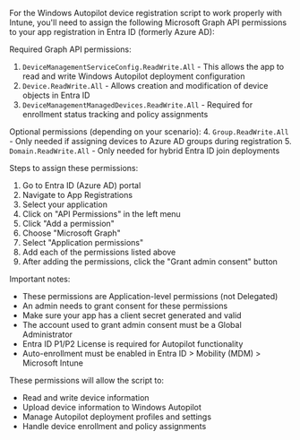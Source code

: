 For the Windows Autopilot device registration script to work properly with Intune, you'll need to assign the following Microsoft Graph API permissions to your app registration in Entra ID (formerly Azure AD):

Required Graph API permissions:
1. `DeviceManagementServiceConfig.ReadWrite.All` - This allows the app to read and write Windows Autopilot deployment configuration
2. `Device.ReadWrite.All` - Allows creation and modification of device objects in Entra ID
3. `DeviceManagementManagedDevices.ReadWrite.All` - Required for enrollment status tracking and policy assignments

Optional permissions (depending on your scenario):
4. `Group.ReadWrite.All` - Only needed if assigning devices to Azure AD groups during registration
5. `Domain.ReadWrite.All` - Only needed for hybrid Entra ID join deployments

Steps to assign these permissions:
1. Go to Entra ID (Azure AD) portal
2. Navigate to App Registrations
3. Select your application
4. Click on "API Permissions" in the left menu
5. Click "Add a permission"
6. Choose "Microsoft Graph"
7. Select "Application permissions"
8. Add each of the permissions listed above
9. After adding the permissions, click the "Grant admin consent" button

Important notes:
- These permissions are Application-level permissions (not Delegated)
- An admin needs to grant consent for these permissions
- Make sure your app has a client secret generated and valid
- The account used to grant admin consent must be a Global Administrator
- Entra ID P1/P2 License is required for Autopilot functionality
- Auto-enrollment must be enabled in Entra ID > Mobility (MDM) > Microsoft Intune

These permissions will allow the script to:
- Read and write device information
- Upload device information to Windows Autopilot
- Manage Autopilot deployment profiles and settings
- Handle device enrollment and policy assignments
